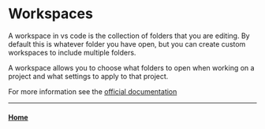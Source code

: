 # Workspaces

A workspace in vs code is the collection of folders that you are editing. By default this is whatever folder you have open, but you can create custom workspaces to include multiple folders. 

A workspace allows you to choose what folders to open when working on a project and what settings to apply to that project.

For more information see the [official documentation](https://code.visualstudio.com/docs/editor/workspaces)

----

#### [Home](readme.md)
